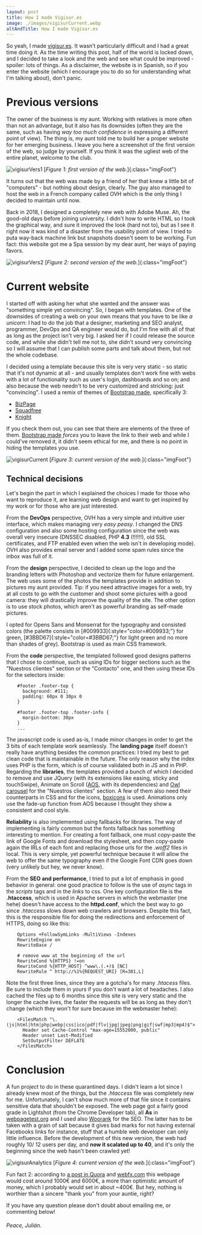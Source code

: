 ```yaml
---
layout: post
title: How I made Vigisur.es
image: ./images/vigisurCurrent.webp
altAndTitle: How I made Vigisur.es
---
```


So yeah, I made [vigisur.es](https://vigisur.es). It wasn’t particularly difficult and I had a great time doing it. As the time writing this post, half of the world is locked down, and I decided to take a look and the web and see what could be improved - spoiler: lots of things. As a disclaimer, the website is in Spanish, so if you enter the website (which I encourage you to do so for understanding what I'm talking about), don't panic.

# Previous versions

The owner of the business is my aunt. Working with relatives is more often than not an advantage, but it also has its downsides (often they are the same, such as having _way too much confidence_ in expressing a different point of view). The thing is, my aunt told me to build her a proper website for her emerging business. I leave you here a screenshot of the first version of the web, so judge by yourself. If you think it was the ugliest web of the entire planet, welcome to the club.

![vigisurVers1](../images/vigisurVers1.webp)
 [_Figure 1: first version of the web._]{:class="imgFoot"}

It turns out that the web was made by a friend of her that knew a little bit of "computers" - but nothing about design, clearly. The guy also managed to host the web in a French company called OVH which is the only thing I decided to maintain until now.

Back in 2018, I designed a completely new web with Adobe Muse. Ah, the good-old days before joining university. I didn't how to write HTML so I took the graphical way, and sure it improved the look (hard not to), but as I see it right now it was kind of a disaster from the usability point of view. I tried to puta  way-back machine link but snapshots doesn't seem to be working. Fun fact: this website got me a Spa session by my dear aunt, her ways of paying favors.

![vigisurVers2](../images/vigisurVers2.webp)
[_Figure 2: second version of the web._]{:class="imgFoot"}

# Current website

I started off with asking her what she wanted and the answer was "something simple yet convincing". So, I began with templates. One of the downsides of creating a web on your own means that you have to be like *a unicorn*: I had to do the job that a designer, marketing and SEO analyst, programmer, DevOps and QA engineer would do, but I'm fine with all of that as long as the project isn't very big. I asked her if I could release the source code, and while she didn't tell me not to, she didn't sound very convincing so I will assume that I can publish some parts and talk about them, but not the whole codebase.

 I decided using a template because this site is very very static - so static that it's not dynamic at all - and usually templates don't work fine with webs with a lot of functionality such as user's login, dashboards and so on; and also because the web needn't to be very customized and stricking: just "convincing". I used a remix of themes of [Bootstrap made](https://bootstrapmade.com/), specifically 3:

-   [BizPage](https://bootstrapmade.com/bizpage-bootstrap-business-template/)
-   [Squadfree](https://bootstrapmade.com/squadfree-free-bootstrap-template-creative/)
-   [Knight](https://bootstrapmade.com/knight-free-bootstrap-theme/)

If you check them out, you can see that there are elements of the three of them. [Bootstrap made](https://bootstrapmade.com/) *forces* you to leave the link to their web and while I could've removed it, it didn't seem ethical for me, and there is no point in hiding the templates you use.

![vigisurCurrent](../images/vigisurCurrent.webp)
[_Figure 3: current version of the web._]{:class="imgFoot"}

## Technical decisions

Let's begin the part in which I explained the choices I made for those who want to reproduce it, are learning web design and want to get inspired by my work or for those who are just interested.

From the **DevOps** perspective, OVH has a very simple and intuitive user interface, which makes managing very *easy peasy*. I changed the DNS configuration and also some hosting configuration  since the web was overall very insecure (DNSSEC disabled, PHP **4.3** (!!!!!!), old SSL certificates, and FTP enabled even when the web isn't in developing mode). OVH also provides email server and I added some spam rules since the inbox was full of it.

From the **design** perspective, I decided to clean up the logo and the branding letters with Photoshop and vectorize them for future enlargement. The web uses some of the photos the templates provide in addition to pictures my aunt provided. Tip: if you need attractive images for a web, try at all costs to go with the customer and shoot some pictures with a good camera: they will drastically improve the quality of the site. The other option is to use stock photos, which aren't as powerful branding as self-made pictures.

I opted for Opens Sans and Monserrat for the typography and consisted colors (the palette consists in [#009933]{:style="color=#009933;"} for green, [#3BBD67]{:style="color=#3BBD67;"} for light green and no more than shades of grey). Bootstrap is used as main CSS framework.

From the **code** perspective, the templated followed good designs patterns that I chose to continue, such as using IDs for bigger sections such as the "Nuestros clientes" section or the "Contacto" one, and then using these IDs for the selectors inside:

```
    #footer .footer-top {
      background: #111;
      padding: 60px 0 30px 0
    }

    #footer .footer-top .footer-info {
      margin-bottom: 30px
    }
    ...
````

The javascript code is used as-is, I made minor changes in order to get the 3 bits of each template work seamlessly. The **landing page** itself doesn't really have anything besides the common practices: I tried my best to get clean code that is maintainable in the future. The only reason why the index uses PHP is the form, which is of course validated both in JS and in PHP. Regarding the **libraries**, the templates provided a bunch of which I decided to remove and use JQuery (with its extensions like easing, sticky and touchSwipe), Animate on Scroll ([AOS](https://michalsnik.github.io/aos/), with its dependencies) and [Owl carousel](https://owlcarousel2.github.io/OwlCarousel2/) for the "Nuestros clientes" section. A few of them also need their counterparts in CSS and for the icons, [boxicons](https://boxicons.com/) is used. Animations only use the fade-up function from AOS because I thought they show a consistent and cool style.

**Reliability** is also implemented using fallbacks for libraries. The way of implementing is fairly common but the fonts fallback has something interesting to mention. For creating a font fallback, one must copy-paste the link of Google Fonts and download the stylesheet, and then copy-paste again the IRLs of each font and replacing those urls for the *.woff2* files in local. This is very simple, yet powerful technique because it will allow the web to offer the same typography even if the Google Font CDN goes down (very unlikely but hey, we never know).

From the **SEO and performance**, I tried to put a lot of emphasis in good behavior in general: one good practice to follow is the use of _async_ tags in the *scripts* tags and in the *links* to css. One key configuration file is the **.htaccess**, which is used in Apache servers in which the webmaster (me hehe) doesn't have access to the **httpd.conf**, which the best way to go since _.htaccess_ slows down web crawlers and browsers. Despite this fact, this is the responsible file for doing the redirections and enforcement of HTTPS, doing so like this:

```
    Options +FollowSymLinks -MultiViews -Indexes
    RewriteEngine on
    RewriteBase /

    # remove www at the beginning of the url
    RewriteCond %{HTTPS} !=on
    RewriteCond %{HTTP_HOST} ^www\.(.+)$ [NC]
    RewriteRule ^ http://%1%{REQUEST_URI} [R=301,L]
```

Note the first three lines, since they are a gotcha's for many *.htacess* files. Be sure to include them in yours if you don't want a lot of headaches. I also cached the files up to 6 months since this site is very very static and the longer the cache lives, the faster the requests will be as long as they don't change (which they won't for sure because im the webmaster hehe):

```
    <FilesMatch "\.(js|html|htm|php|webp|css|ico|pdf|flv|jpg|jpeg|png|gif|swf|mp3|mp4)$">
      Header set Cache-Control "max-age=15552000, public"
      Header unset Last-Modified
      SetOutputFilter DEFLATE
    </FilesMatch>
```

# Conclusion

A fun project to do in these quarantined days. I didn't learn a lot since I already knew most of the things, but the *.htaccess* file was completely new for me. Unfortunately, I can't show much more of that file since it contains sensitive data that shouldn't be exposed. The web page got a fairly good grade in Lightshot (from the Chrome Developer tab), all **As** in [webpagetest.org](https://www.webpagetest.org/) and I used also [Woorank](https://www.woorank.com/es) for the SEO. The latter has to be taken with a grain of salt because it gives bad marks for not having external Facebooks links for instance, stuff that a humble web developer can only little influence. Before the development of this new version, the web had roughly 10/ 12 users per day, and **now it scalated up to 40**, and it's only the beginning since the web hasn't been crawled yet!

![vigisurAnalytics](../images/vigisurAnalytics.webp)
[_Figure 4: current version of the web._]{:class="imgFoot"}

Fun fact 2: according to [a post in Quora](https://www.quora.com/What-is-a-reasonable-price-to-pay-for-a-strong-landing-page-design) and [webfx.com](https://www.webfx.com/How-much-should-web-site-cost.html#calculator) this webpage would cost around 1000€ and 6000€, a more than optimistic amount of money, which I probably would set in about ~400€. But hey, nothing is worthier than a sincere "thank you" from your auntie, right?

If you have any question please don't doubt about emailing me, or commenting below!

###### _Peace, Julián._
